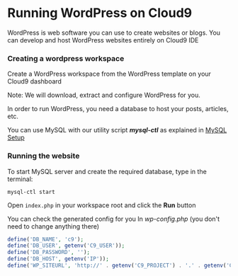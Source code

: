 # Running WordPress on Cloud9

WordPress is web software you can use to create websites or blogs.
You can develop and host WordPress websites entirely on Cloud9 IDE

### Creating a wordpress workspace

Create a WordPress workspace from the WordPress template on your Cloud9 dashboard

Note: We will download, extract and configure WordPress for you.

In order to run WordPress, you need a database to host your posts, articles, etc.

You can use MySQL with our utility script _**mysql-ctl**_ as explained in [MySQL Setup](./setting_up_mysql.html)

### Running the website

To start MySQL server and create the required database, type in the terminal:
```
mysql-ctl start
```

Open `index.php` in your workspace root and click the **Run** button

You can check the generated config for you In _wp-config.php_ (you don't need to change anything there)

```php
define('DB_NAME', 'c9');
define('DB_USER', getenv('C9_USER'));
define('DB_PASSWORD', '');
define('DB_HOST', getenv('IP'));
define('WP_SITEURL', 'http://' . getenv('C9_PROJECT') . '.' . getenv('C9_USER') . '.c9.io');
```
